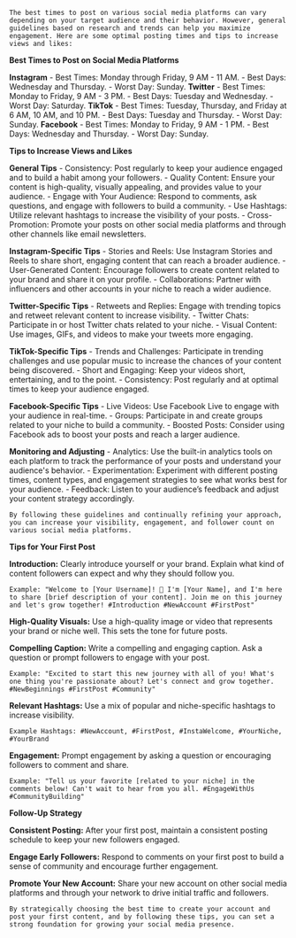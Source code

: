 	The best times to post on various social media platforms can vary depending on your target audience and their behavior. However, general guidelines based on research and trends can help you maximize engagement. Here are some optimal posting times and tips to increase views and likes:

**Best Times to Post on Social Media Platforms**

**Instagram**
	- Best Times: Monday through Friday, 9 AM - 11 AM.
	- Best Days: Wednesday and Thursday.
	- Worst Day: Sunday.
**Twitter**
	- Best Times: Monday to Friday, 9 AM - 3 PM.
	- Best Days: Tuesday and Wednesday.
	- Worst Day: Saturday.
**TikTok**
	- Best Times: Tuesday, Thursday, and Friday at 6 AM, 10 AM, and 10 PM.
	- Best Days: Tuesday and Thursday.
	- Worst Day: Sunday.
**Facebook**
	- Best Times: Monday to Friday, 9 AM - 1 PM.
	- Best Days: Wednesday and Thursday.
	- Worst Day: Sunday.

**Tips to Increase Views and Likes**

**General Tips**
	- Consistency: Post regularly to keep your audience engaged and to build a habit among your followers.
	- Quality Content: Ensure your content is high-quality, visually appealing, and provides value to your audience.
	- Engage with Your Audience: Respond to comments, ask questions, and engage with followers to build a community.
	- Use Hashtags: Utilize relevant hashtags to increase the visibility of your posts.
	- Cross-Promotion: Promote your posts on other social media platforms and through other channels like email newsletters.

**Instagram-Specific Tips**
	- Stories and Reels: Use Instagram Stories and Reels to share short, engaging content that can reach a broader audience.
	- User-Generated Content: Encourage followers to create content related to your brand and share it on your profile.
	- Collaborations: Partner with influencers and other accounts in your niche to reach a wider audience.

**Twitter-Specific Tips**
	- Retweets and Replies: Engage with trending topics and retweet relevant content to increase visibility.
	- Twitter Chats: Participate in or host Twitter chats related to your niche.
	- Visual Content: Use images, GIFs, and videos to make your tweets more engaging.

**TikTok-Specific Tips**
	- Trends and Challenges: Participate in trending challenges and use popular music to increase the chances of your content being discovered.
	- Short and Engaging: Keep your videos short, entertaining, and to the point.
	- Consistency: Post regularly and at optimal times to keep your audience engaged.

**Facebook-Specific Tips**
	- Live Videos: Use Facebook Live to engage with your audience in real-time.
	- Groups: Participate in and create groups related to your niche to build a community.
	- Boosted Posts: Consider using Facebook ads to boost your posts and reach a larger audience.

**Monitoring and Adjusting**
	- Analytics: Use the built-in analytics tools on each platform to track the performance of your posts and understand your audience's behavior.
	- Experimentation: Experiment with different posting times, content types, and engagement strategies to see what works best for your audience.
	- Feedback: Listen to your audience’s feedback and adjust your content strategy accordingly.

	By following these guidelines and continually refining your approach, you can increase your visibility, engagement, and follower count on various social media platforms.

**Tips for Your First Post**

**Introduction:** Clearly introduce yourself or your brand. Explain what kind of content followers can expect and why they should follow you.

	Example: "Welcome to [Your Username]! 🌟 I'm [Your Name], and I'm here to share [brief description of your content]. Join me on this journey and let's grow together! #Introduction #NewAccount #FirstPost"
	
**High-Quality Visuals:** Use a high-quality image or video that represents your brand or niche well. This sets the tone for future posts.

**Compelling Caption:** Write a compelling and engaging caption. Ask a question or prompt followers to engage with your post.

	Example: "Excited to start this new journey with all of you! What's one thing you're passionate about? Let's connect and grow together. #NewBeginnings #FirstPost #Community"
	
**Relevant Hashtags:** Use a mix of popular and niche-specific hashtags to increase visibility.

	Example Hashtags: #NewAccount, #FirstPost, #InstaWelcome, #YourNiche, #YourBrand
	
**Engagement:** Prompt engagement by asking a question or encouraging followers to comment and share.

	Example: "Tell us your favorite [related to your niche] in the comments below! Can't wait to hear from you all. #EngageWithUs #CommunityBuilding"

**Follow-Up Strategy**

**Consistent Posting:** After your first post, maintain a consistent posting schedule to keep your new followers engaged.

**Engage Early Followers:** Respond to comments on your first post to build a sense of community and encourage further engagement.

**Promote Your New Account:** Share your new account on other social media platforms and through your network to drive initial traffic and followers.

	By strategically choosing the best time to create your account and post your first content, and by following these tips, you can set a strong foundation for growing your social media presence.